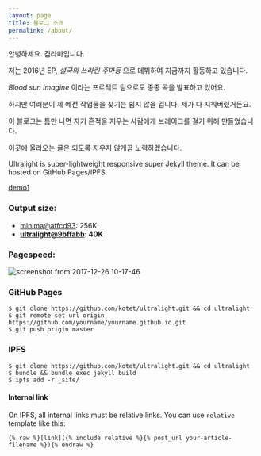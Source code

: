 ```yaml
---
layout: page
title: 블로그 소개
permalink: /about/
---
```

안녕하세요. 김라마입니다.

저는 2016년 EP, _설국의 쓰라린 주마등_ 으로 데뷔하여 지금까지 활동하고 있습니다.

_Blood sun Imagine_ 이라는 프로젝트 팀으로도 종종 곡을 발표하고 있어요.

하지만 여러분이 제 예전 작업물을 찾기는 쉽지 않을 겁니다. 제가 다 지워버렸거든요.

이 블로그는 틈만 나면 자기 흔적을 지우는 사람에게 브레이크를 걸기 위해 만들었습니다.

이곳에 올라오는 글은 되도록 지우지 않게끔 노력하겠습니다.




Ultralight is super-lightweight responsive super Jekyll theme.
It can be hosted on GitHub Pages/IPFS.

[demo1](https://kotet.github.io/ultralight/)

### Output size:

- [minima@affcd93](https://github.com/jekyll/minima/tree/affcd93be22e960afd2be08e6891d99b31bcf920): 256K
- **[ultralight@9bffabb](https://github.com/kotet/ultralight/tree/9bffabb42cc64c0be563d5c3d3977ab6bb5761b9): 40K**

### Pagespeed:

![screenshot from 2017-12-26 10-17-46](https://user-images.githubusercontent.com/8435623/34344205-7f316c3e-ea26-11e7-8fcb-1184ee929c8d.png)


### GitHub Pages

```console
$ git clone https://github.com/kotet/ultralight.git && cd ultralight
$ git remote set-url origin https://github.com/yourname/yourname.github.io.git
$ git push origin master
```

### IPFS

```console
$ git clone https://github.com/kotet/ultralight.git && cd ultralight
$ bundle && bundle exec jekyll build
$ ipfs add -r _site/
```

#### Internal link

On IPFS, all internal links must be relative links.
You can use `relative` template like this:

```
{% raw %}[link]({% include relative %}{% post_url your-article-filename %}){% endraw %}
```
